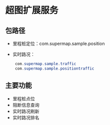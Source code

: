 # 超图扩展服务

## **包路径**

* 里程桩定位：com.supermap.sample.position

* 实时路况：

   ```java
    com.supermap.sample.traffic 
    com.supermap.sample.positiontraffic 
   ```



## **主要功能**

* 里程桩点位
* 阻断信息查询
* 实时路况刷新
* 实时路况排名